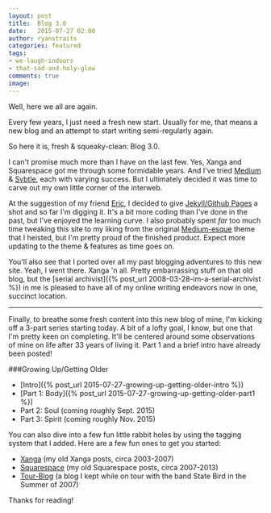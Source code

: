```yaml
---
layout: post
title:  Blog 3.0
date:   2015-07-27 02:00
author: ryanstraits
categories: featured
tags:
- we-laugh-indoors
- that-sad-and-holy-glow
comments: true
image: 
---
```


Well, here we all are again.

<!-- break -->

Every few years, I just need a fresh new start. Usually for me, that means a new blog and an attempt to start writing semi-regularly again.

So here it is, fresh & squeaky-clean: Blog 3.0. 

I can't promise much more than I have on the last few. Yes, Xanga and Squarespace got me through some formidable years. And I've tried <a href="https://medium.com/@ryanstraits" target="_blank">Medium</a> & <a href="http://ryanstraits.svbtle.com/" target="_blank">Svbtle</a>, each with varying success. But I ultimately decided it was time to carve out my own little corner of the interweb.

At the suggestion of my friend <a href="https://twitter.com/eh" target="_blank">Eric</a>, I decided to give <a href="http://jekyllrb.com/" target="_blank">Jekyll/Github Pages</a> a shot and so far I'm digging it. It's a bit more coding than I've done in the past, but I've enjoyed the learning curve. I also probably spent *far* too much time tweaking this site to my liking from the original <a href="https://github.com/dirkfabisch/mediator" target="_blank">Medium-esque</a> theme that I heisted, but I'm pretty proud of the finished product. Expect more updating to the theme & features as time goes on.

You'll also see that I ported over all my past blogging adventures to this new site. Yeah, I went there. Xanga 'n all. Pretty embarrassing stuff on that old blog, but the [serial archivist]({% post_url 2008-03-28-im-a-serial-archivist %}) in me is pleased to have all of my online writing endeavors now in one, succinct location.

---

Finally, to breathe some fresh content into this new blog of mine, I'm kicking off a 3-part series starting today. A bit of a lofty goal, I know, but one that I'm pretty keen on completing. It'll be centered around some observations of mine on life after 33 years of living it. Part 1 and a brief intro have already been posted!

###Growing Up/Getting Older
+ [Intro]({% post_url 2015-07-27-growing-up-getting-older-intro %})
+ [Part 1: Body]({% post_url 2015-07-27-growing-up-getting-older-part1 %})
+ Part 2: Soul (coming roughly Sept. 2015)
+ Part 3: Spirit (coming roughly Nov. 2015)

You can also dive into a few fun little rabbit holes by using the tagging system that I added. Here are a few fun ones to get you started:

+ [Xanga](/tag/xanga) (my old Xanga posts, circa 2003-2007)
+ [Squarespace](/tag/squarespace) (my old Squarespace posts, circa 2007-2013)
+ [Tour-Blog](/tag/tour-blog) (a blog I kept while on tour with the band State Bird in the Summer of 2007)

Thanks for reading!